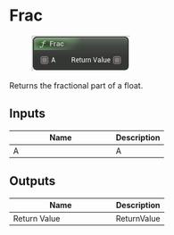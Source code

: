 # Frac

<div align="left" data-full-width="false"><figure><img src="../../../../.gitbook/assets/frac.png" alt=""><figcaption></figcaption></figure></div>

Returns the fractional part of a float.

## Inputs

<table><thead><tr><th width="170">Name</th><th>Description</th></tr></thead><tbody><tr><td>A</td><td>A</td></tr></tbody></table>

## Outputs

<table><thead><tr><th width="170">Name</th><th>Description</th></tr></thead><tbody><tr><td>Return Value</td><td>ReturnValue</td></tr></tbody></table>

